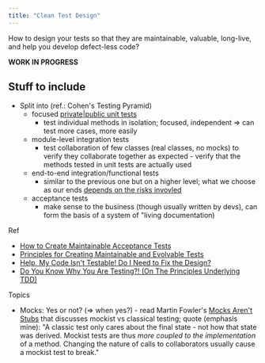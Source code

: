 ```yaml
---
title: "Clean Test Design"
---
```

How to design your tests so that they are maintainable, valuable, long-live, and help you develop defect-less code?

**WORK IN PROGRESS**

## Stuff to include

* Split into (ref.: Cohen's Testing Pyramid)
  - focused [private|public unit tests](http://theholyjava.wordpress.com/2011/10/20/never-mix-public-and-private-unit-tests/ "Never Mix Public and Private Unit Tests! (Decoupling Tests from Implementation Details)")
    + test individual methods in isolation; focused, independent => can test more cases, more easily
  - module-level integration tests
    + test collaboration of few classes (real classes, no mocks) to verify they collaborate together as expected - verify that the methods tested in unit tests are actually used
  - end-to-end integration/functional tests
    + similar to the previous one but on a higher level; what we choose as our ends [depends on the risks invovled](http://theholyjava.wordpress.com/wiki/development/risk-based-testing/ "Risk-Based Testing")
  - acceptance tests
    + make sense to the business (though usually written by devs), can form the basis of a system of "living documentation)

Ref

* [How to Create Maintainable Acceptance Tests](http://theholyjava.wordpress.com/2012/01/18/how-to-create-maintainable-acceptance-tests/ "How to Create Maintainable Acceptance Tests")
* [Principles for Creating Maintainable and Evolvable Tests](http://theholyjava.wordpress.com/2011/11/21/principles-for-creating-maintainable-and-evolvable-tests/ "Principles for Creating Maintainable and Evolvable Tests")
* [Help, My Code Isn't Testable! Do I Need to Fix the Design?](http://theholyjava.wordpress.com/2012/09/09/help-my-code-isnt-testable-do-i-need-to-fix-the-design/ "Help, My Code Isn't Testable! Do I Need to Fix the Design?")
* [Do You Know Why You Are Testing?! (On The Principles Underlying TDD)](http://theholyjava.wordpress.com/2012/10/27/the-principles-underlying-test-driven-development-or-why-you-should-tdd/ "Permanent link to Do You Know Why You Are Testing?! (On The Principles Underlying TDD)")

Topics

* Mocks: Yes or not? (=> when yes?) - read Martin Fowler's [Mocks Aren't Stubs](http://martinfowler.com/articles/mocksArentStubs.html) that discusses mockist vs classical testing; quote (emphasis mine): "A classic test only cares about the final state - not how that state was derived. Mockist tests are thus _more coupled to the implementation_ of a method. Changing the nature of calls to collaborators usually cause a mockist test to break."
